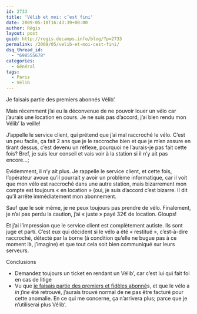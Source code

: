 ```yaml
---
id: 2733
title: 'Vélib et moi: c’est fini'
date: 2009-05-18T16:43:39+00:00
author: Régis
layout: post
guid: http://regis.decamps.info/blog/?p=2733
permalink: /2009/05/velib-et-moi-cest-fini/
dsq_thread_id:
  - "698555678"
categories:
  - Général
tags:
  - Paris
  - Vélib
---
```

Je faisais partie des premiers abonnés Vélib’.

Mais récemment j’ai eu la déconvenue de ne pouvoir louer un vélo car j’aurais une location en cours. Je ne suis pas d’accord, j’ai bien rendu mon Vélib’ la veille!

J’appelle le service client, qui prétend que j’ai mal raccroché le vélo. C’est un peu facile, ça fait 2 ans que je le raccroche bien et que je m’en assure en tirant dessus, c’est devenu un réflexe, pourquoi ne l’aurais-je pas fait cette fois? Bref, je suis leur conseil et vais voir à la station si il n’y ait pas encore…;

Evidemment, il n’y ait plus. Je rappelle le service client, et cette fois, l’opérateur avoue qu’il pourrait y avoir un problème informatique, car il voit que mon vélo est raccroché dans une autre station, mais bizarrement mon compte est toujours « en location » (oui, je suis d’accord c’est bizarre. Il dit qu’il arrête immédiatement mon abonnement.

Sauf que le soir même, je ne peux toujours pas prendre de vélo. Finalement, je n’ai pas perdu la caution, j’ai « juste » payé 32€ de location. Gloups!

Et j’ai l’impression que le service client est complètement autiste. Ils sont juge et parti. C’est eux qui décident si le vélo a été « restitué », c’est-à-dire raccroché, détecté par la borne (à condition qu’elle ne bugue pas à ce moment là, j’imagine) et que tout cela soit bien communiqué sur leurs serveurs.

Conclusions

  * Demandez toujours un ticket en rendant un Vélib’, car c’est lui qui fait foi en cas de litige
  * Vu que [je faisais partie des premiers et fidèles abonné](http://regis.decamps.info/blog/2007/07/velib-un-lancement-a-la-francaise/)s, et que le vélo a _in fine_ été retrouvé, j’aurais trouvé normal de ne pas être facturé pour cette anomalie. En ce qui me concerne, ça n’arrivera plus; parce que je n’utiliserai plus Vélib’.
